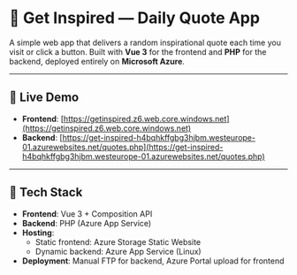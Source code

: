 # 🌟 Get Inspired — Daily Quote App

A simple web app that delivers a random inspirational quote each time you visit or click a button. Built with **Vue 3** for the frontend and **PHP** for the backend, deployed entirely on **Microsoft Azure**.

---

## 🚀 Live Demo

- **Frontend**: [https://getinspired.z6.web.core.windows.net](https://getinspired.z6.web.core.windows.net)
- **Backend**: [https://get-inspired-h4bqhkffgbg3hjbm.westeurope-01.azurewebsites.net/quotes.php](https://get-inspired-h4bqhkffgbg3hjbm.westeurope-01.azurewebsites.net/quotes.php)

---

## 🧱 Tech Stack

- **Frontend**: Vue 3 + Composition API
- **Backend**: PHP (Azure App Service)
- **Hosting**:
  - Static frontend: Azure Storage Static Website
  - Dynamic backend: Azure App Service (Linux)
- **Deployment**: Manual FTP for backend, Azure Portal upload for frontend
